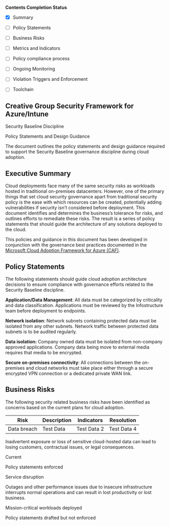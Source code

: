 **Contents Completion Status**

 - [x] Summary 

 - [ ] Policy Statements
 
 - [ ] Business Risks

 - [ ] Metrics and Indicators
  
 - [ ] Policy compliance process

 - [ ] Ongoing Monitoring

 - [ ] Violation Triggers and Enforcement
  
 - [ ] Toolchain
 
## Creative Group Security Framework for Azure/Intune

Security Baseline Discipline

Policy Statements and Design Guidance

The document outlines the policy statements and design guidance required to support the Security Baseline governance discipline during cloud adoption.


## Executive Summary

Cloud deployments face many of the same security risks as workloads hosted in traditional on-premises datacenters. However, one of the primary things that set cloud security governance apart from traditional security policy is the ease with which resources can be created, potentially adding vulnerabilities if security isn't considered before deployment. This document identifies and determines the business’s tolerance for risks, and outlines efforts to remediate these risks. The result is a series of policy statements that should guide the architecture of any solutions deployed to the cloud.

This policies and guidance in this document has been developed in conjunction with the governance best practices documented in the [Microsoft Cloud Adoption Framework for Azure (CAF)](http://aka.ms/caf).

## Policy Statements

The following statements should guide cloud adoption architecture decisions to ensure compliance with governance efforts related to the Security Baseline discipline.

**Application/Data Management**: All data must be categorized by criticality and data classification. Applications must be reviewed by the Infostructure team before deployment to endpoints.

**Network isolation**: Network subnets containing protected data must be isolated from any other subnets. Network traffic between protected data subnets is to be audited regularly.

**Data isolation:** Company owned data must be isolated from non-company approved applications. Company data being move to external media requires that media to be encrypted.

**Secure on-premises connectivity**: All connections between the on-premises and cloud networks must take place either through a secure encrypted VPN connection or a dedicated private WAN link.

## Business Risks

The following security related business risks have been identified as concerns based on the current plans for cloud adoption.

Risk | Description | Indicators | Resolution|
|-----|--------------|------------|-------------|
| Data breach | Test Data | Test Data 2 | Test Data 4 |


Inadvertent exposure or loss of sensitive cloud-hosted data can lead to losing customers, contractual issues, or legal consequences.

Current

Policy statements enforced

Service disruption

Outages and other performance issues due to insecure infrastructure interrupts normal operations and can result in lost productivity or lost business.

Mission-critical workloads deployed

Policy statements drafted but not enforced